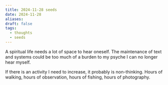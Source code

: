 ```yaml
---
title: 2024-11-28 seeds
date: 2024-11-28
aliases: 
draft: false
tags:
  - thoughts
  - seeds
---
```

A spiritual life needs a lot of space to hear oneself. The maintenance of text and systems could be too much of a burden to my psyche I can no longer hear myself.

If there is an activity I need to increase, it probably is non-thinking. Hours of walking, hours of observation, hours of fishing, hours of photography.